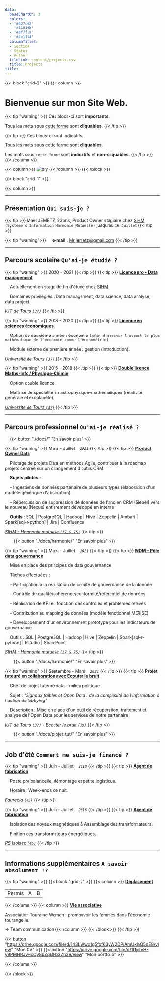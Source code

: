 ```yaml
---
data:
  baseChartOn: 3
  colors:
  - '#627c62'
  - '#11819b'
  - '#ef7f1a'
  - '#4e1154'
  columnTitles:
  - Section
  - Status
  - Author
  fileLink: content/projects.csv
  title: Projects
title:
---
```

{{< block "grid-2" >}}
{{< column >}}

# Bienvenue sur mon **Site Web**.

{{< tip "warning" >}}
Ces blocs-ci sont **importants**.


Tous les mots sous [cette forme](./content/_index.md) sont **cliquables**.
{{< /tip >}}

{{< tip >}}
Ces blocs-ci sont indicatifs.

Tous les mots sous [cette forme](./content/_index.md) sont **cliquables**.

Les mots sous `cette forme` sont **indicatifs** et **non-cliquables**.
{{< /tip >}}
{{< /column >}}

{{< column >}}
![diy](/images/Data.jpg)
{{< /column >}}
{{< /block >}}

{{< block "grid-1" >}}

{{< column >}}

---

## Présentation `Qui suis-je ?`

{{< tip >}}
Maël JEMETZ, 23ans, Product Owner stagiaire chez [SIHM](https://www.linkedin.com/company/harmoniemutuelle/) `(Système d'Information Harmonie Mutuelle)` jusqu'au `16 Juillet`
{{< /tip >}}

{{< tip "warning">}}
&nbsp;&nbsp;&nbsp; **e-mail** : <Mr.jemetz@gmail.com>
{{< /tip >}}

---

## Parcours scolaire `Qu'ai-je étudié ?`

{{< tip "warning" >}}
2020 - 2021
{{< /tip >}}
{{< tip >}}
**[Licence pro - Data management](https://lpdatamanagement.univ-tours.fr)**

&nbsp;&nbsp;&nbsp; Actuellement en stage de fin d'étude chez [SIHM](https://www.linkedin.com/company/harmoniemutuelle/).

&nbsp;&nbsp;&nbsp; Domaines privilégiés : Data management, data science, data analyse, data project.

*[IUT de Tours `(37)`](https://iut.univ-tours.fr)*
{{< /tip >}}

{{< tip "warning" >}}
2018 - 2020
{{< /tip >}}
{{< tip >}}
**[Licence en sciences économiques](https://www.univ-tours.fr/formations/licence-droit-economie-gestion-mention-economie-parcours-economie-de-lentreprise)**

&nbsp;&nbsp;&nbsp; Option de deuxième année : économie `(afin d'obtenir l'aspect le plus mathématique de l'économie comme l'économétrie)`

&nbsp;&nbsp;&nbsp; Module externe de première année : gestion (introduction).

*[Université de Tours `(37)`](https://www.univ-tours.fr)*
{{< /tip >}}

{{< tip "warning" >}}
2015 - 2018
{{< /tip >}}
{{< tip >}}
**[Double licence Maths-Info / Physique-Chimie](https://www.univ-tours.fr/formations/licence-sciences-technologies-sante-mention-physique)**

&nbsp;&nbsp;&nbsp; Option double licence.

&nbsp;&nbsp;&nbsp; Maîtrise de spécialité en astrophysique-mathématiques (relativité générale et exoplanète).

*[Université de Tours `(37)`](https://www.univ-tours.fr)*
{{< /tip >}}

---

## Parcours professionnel `Qu'ai-je réalisé ?` 

&nbsp;&nbsp;&nbsp; {{< button "./docs/" "En savoir plus" >}}

{{< tip "warning" >}}
Mars - Juillet &nbsp;&nbsp; *`2021`*
{{< /tip >}}
{{< tip >}}
**[Product Owner Data](https://www.lewagon.com/fr/metiers-tech/data-science/product-owner-data)**

&nbsp;&nbsp;&nbsp; Pilotage de projets Data en méthode Agile, contribuer à la roadmap projets centrée sur un 
changement d'outils CRM. 

&nbsp;&nbsp;&nbsp; **Sujets pilotés :**

&nbsp;&nbsp;&nbsp; - Ingestions de données partenaire de plusieurs types (élaboration d'un modèle générique d'absorption)

&nbsp;&nbsp;&nbsp; - Répercussion de suppression de données de l'ancien CRM (Siebel) vers le nouveau (Nexus) entierement développé en interne

&nbsp;&nbsp;&nbsp; **Outils :** SQL | PostgreSQL | Hadoop | Hive | Zeppelin | Ambari | Spark[sql-r-python] | Jira | Confluence

*[SIHM - Harmonie mutuelle `(37 & 75)`](https://www.harmonie-mutuelle.fr/web/tout-harmonie)*
{{< /tip >}}

&nbsp;&nbsp;&nbsp;&nbsp;&nbsp;&nbsp; {{< button "./docs/harmonie/" "En savoir plus" >}}

{{< tip "warning" >}}
Mars - Juillet &nbsp;&nbsp; *`2021`*
{{< /tip >}}
{{< tip >}}
**[MDM - Pôle data gouvernance](https://www.galilee.fr/qu-est-ce-que-le-master-data-management-mdm/)**

&nbsp;&nbsp;&nbsp; Mise en place des principes de data gouvernance

&nbsp;&nbsp;&nbsp; Tâches effectuées  : 

&nbsp;&nbsp;&nbsp; - Participation à la réalisation de comité de gouvernance de la donnée

&nbsp;&nbsp;&nbsp; - Contrôle de qualité/cohérence/conformité/référentiel de données

&nbsp;&nbsp;&nbsp; - Réalisation de KPI en fonction des contrôles et problèmes relevés

&nbsp;&nbsp;&nbsp; - Contribution au mapping de données (modèle fonctionnel MERISE)

&nbsp;&nbsp;&nbsp; - Developpement d'un environnement prototype pour les indicateurs de gouvernance

&nbsp;&nbsp;&nbsp; Outils : SQL | PostgreSQL | Hadoop | Hive | Zeppelin | Spark[sql-r-python] | Rstudio | SharePoint

*[SIHM - Harmonie mutuelle `(37 & 75)`](https://www.harmonie-mutuelle.fr/web/tout-harmonie)*
{{< /tip >}}

&nbsp;&nbsp;&nbsp;&nbsp;&nbsp;&nbsp; {{< button "./docs/harmonie/" "En savoir plus" >}}

{{< tip "warning" >}}
Septembre - Mars &nbsp;&nbsp; *`2021`*
{{< /tip >}}
{{< tip >}}
**[Projet tuteuré en collaboration avec Ecouter le bruit](https://www.societe.com/societe/ecouter-le-bruit-519134118.html#:~:text=ECOUTER%20LE%20BRUIT%2C%20société%20à%20responsabilité%20limitée%20est%20active%20depuis,de%2040%20300%2C00%20€.)**

&nbsp;&nbsp;&nbsp; Chef de projet tuteuré data - milieu politique 

&nbsp;&nbsp;&nbsp; Sujet : _"Signaux faibles et Open Data : de la complexité de l'information à l'action de lobbying"_

&nbsp;&nbsp;&nbsp; Description : Mise en place d'un outil de récuperation, traitement et analyse de l'Open Data pour les services de notre partanaire

*[IUT de Tours `(37)` - Ecouter le bruit `(78)`](https://iut.univ-tours.fr)*
{{< /tip >}}

&nbsp;&nbsp;&nbsp;&nbsp;&nbsp;&nbsp; {{< button "./docs/projet_tut/" "En savoir plus" >}}

---
## Job d'été `Comment me suis-je financé ?` 

{{< tip "warning" >}}
Juin - Juillet &nbsp;&nbsp; *`2018`*
{{< /tip >}}
{{< tip >}}
**[Agent de fabrication](https://www.randstad.fr/metiers/agent-de-fabrication-fh/)**

&nbsp;&nbsp;&nbsp; Poste pro balancelle, démontage et petite logistique.

&nbsp;&nbsp;&nbsp; Horaire : Week-ends de nuit.

*[Faurecia `(45)`](https://iut.univ-tours.fr)*
{{< /tip >}}

{{< tip "warning" >}}
Juin - Juillet &nbsp;&nbsp; *`2016`*
{{< /tip >}}
{{< tip >}}
**[Agent de fabrication](https://www.randstad.fr/metiers/agent-de-fabrication-fh/)**

&nbsp;&nbsp;&nbsp; Isolation des noyaux magnétiques & Assemblage des transformateurs.

&nbsp;&nbsp;&nbsp; Finition des transformateurs énergétiques.

*[RS Isolsec `(45)`](https://www.univ-tours.fr)*
{{< /tip >}}

---

## Informations supplémentaires `A savoir absolument !?`

{{< tip "warning" >}}
{{< block "grid-2" >}}
{{< column >}}
**[Déplacement]()**

| | | |
|:---- | ---- | ---- |
|Permis|A|B|

{{< /column >}}
{{< column >}}
**[Vie associative]()**

Association Touraine Women : promouvoir les femmes dans l'économie tourangelle.

→ Team communication
{{< /column >}}
{{< /block >}}
{{< /tip >}}

{{< button "https://drive.google.com/file/d/1rl3LWwo1g5fxf63yW2DPiAmUklaQ5dE8/view" "Mon CV" >}} {{< button "https://drive.google.com/file/d/1t1jctvH-y9PMHRJvHcOy8bZqGFb3Zh3e/view" "Mon portfolio" >}}


{{< /column >}}

{{< /block >}}